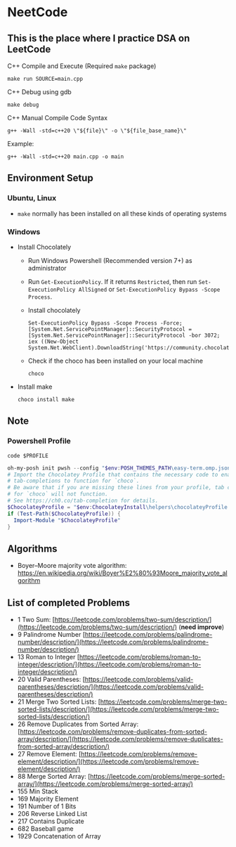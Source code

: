 # NeetCode
## This is the place where I practice DSA on LeetCode

C++ Compile and Execute (Required ```make``` package)
```
make run SOURCE=main.cpp
```

C++ Debug using gdb
```
make debug
```

C++ Manual Compile Code Syntax
```
g++ -Wall -std=c++20 \"${file}\" -o \"${file_base_name}\"
```

Example:
```
g++ -Wall -std=c++20 main.cpp -o main
```

## Environment Setup 
### Ubuntu, Linux
- ```make``` normally has been installed on all these kinds of operating systems

### Windows

- Install Chocolately
    - Run Windows Powershell (Recommended version 7+) as administrator
    - Run ```Get-ExecutionPolicy```. If it returns ```Restricted```, then run ```Set-ExecutionPolicy AllSigned``` or ```Set-ExecutionPolicy Bypass -Scope Process```.

    - Install chocolately
        ```shell
        Set-ExecutionPolicy Bypass -Scope Process -Force; [System.Net.ServicePointManager]::SecurityProtocol = [System.Net.ServicePointManager]::SecurityProtocol -bor 3072; iex ((New-Object System.Net.WebClient).DownloadString('https://community.chocolatey.org/install.ps1'))
        ```
    
    - Check if the choco has been installed on your local machine
        ```
        choco
        ```

- Install make

    ```
    choco install make
    ```



## Note
### Powershell Profile
```shell
code $PROFILE
```

```ps1
oh-my-posh init pwsh --config "$env:POSH_THEMES_PATH\easy-term.omp.json" | Invoke-Expression
# Import the Chocolatey Profile that contains the necessary code to enable
# tab-completions to function for `choco`.
# Be aware that if you are missing these lines from your profile, tab completion
# for `choco` will not function.
# See https://ch0.co/tab-completion for details.
$ChocolateyProfile = "$env:ChocolateyInstall\helpers\chocolateyProfile.psm1"
if (Test-Path($ChocolateyProfile)) {
  Import-Module "$ChocolateyProfile"
}
```

## Algorithms
- Boyer–Moore majority vote algorithm: https://en.wikipedia.org/wiki/Boyer%E2%80%93Moore_majority_vote_algorithm



## List of completed Problems
- 1 Two Sum: [https://leetcode.com/problems/two-sum/description/](https://leetcode.com/problems/two-sum/description/) (__need improve__)
- 9 Palindrome Number [https://leetcode.com/problems/palindrome-number/description/](https://leetcode.com/problems/palindrome-number/description/)
- 13 Roman to Integer [https://leetcode.com/problems/roman-to-integer/description/](https://leetcode.com/problems/roman-to-integer/description/)
- 20 Valid Parentheses: [https://leetcode.com/problems/valid-parentheses/description/](https://leetcode.com/problems/valid-parentheses/description/)
- 21 Merge Two Sorted Lists: [https://leetcode.com/problems/merge-two-sorted-lists/description/](https://leetcode.com/problems/merge-two-sorted-lists/description/)
- 26 Remove Duplicates from Sorted Array: [https://leetcode.com/problems/remove-duplicates-from-sorted-array/description/](https://leetcode.com/problems/remove-duplicates-from-sorted-array/description/)
- 27 Remove Element: [https://leetcode.com/problems/remove-element/description/](https://leetcode.com/problems/remove-element/description/)
- 88 Merge Sorted Array: [https://leetcode.com/problems/merge-sorted-array/](https://leetcode.com/problems/merge-sorted-array/)
- 155 Min Stack
- 169 Majority Element
- 191 Number of 1 Bits
- 206 Reverse Linked List
- 217 Contains Duplicate
- 682 Baseball game
- 1929 Concatenation of Array